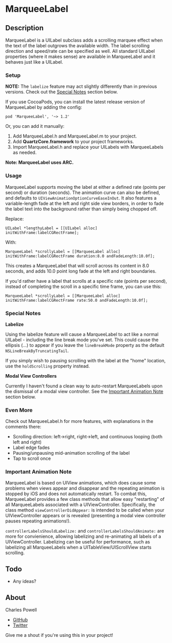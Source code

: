 MarqueeLabel
============

## Description
MarqueeLabel is a UILabel subclass adds a scrolling marquee effect when the text of the label outgrows the available width. The label scrolling direction and speed/rate can be specified as well. All standard UILabel properties (where it makes sense) are available in MarqueeLabel and it behaves just like a UILabel.

### Setup

**NOTE:** The `labelize` feature may act slightly differently than in previous versions. Check out the [Special Notes](#special-notes) section below.

If you use CocoaPods, you can install the latest release version of MarqueeLabel by adding the config:
```
pod 'MarqueeLabel', '~> 1.2'
```

Or, you can add it manually:

1. Add MarqueeLabel.h and MarqueeLabel.m to your project.
2. Add **QuartzCore.framework** to your project frameworks.
3. Import MarqueeLabel.h and replace your UILabels with MarqueeLabels as needed.

**Note: MarqueeLabel uses ARC.**


### Usage

MarqueeLabel supports moving the label at either a defined rate (points per second) or duration (seconds). The animation curve can also be defined, and defaults to `UIViewAnimationOptionCurveEaseInOut`. It also features a variable-length fade at the left and right side view borders, in order to fade the label text into the background rather than simply being chopped off.

Replace:

	UILabel *lengthyLabel = [[UILabel alloc] initWithFrame:labelCGRectFrame];
		
With:

	MarqueeLabel *scrollyLabel = [[MarqueeLabel alloc] initWithFrame:labelCGRectFrame duration:8.0 andFadeLength:10.0f];

This creates a MarqueeLabel that will scroll across its content in 8.0 seconds, and adds 10.0 point long fade at the left and right boundaries.

If you'd rather have a label that scrolls at a specific rate (points per second), instead of completing the scroll in a specific time frame, you can use this:

	MarqueeLabel *scrollyLabel = [[MarqueeLabel alloc] initWithFrame:labelCGRectFrame rate:50.0 andFadeLength:10.0f];
	
### Special Notes<a id="specialnotes"></a>

**Labelize**

Using the labelize feature will cause a MarqueeLabel to act like a normal UILabel - including the line break mode you've set. This could cause the ellipsis (...) to appear if you leave the `lineBreakMode` property as the default `NSLineBreakByTruncatingTail`.

If you simply wish to pausing scrolling with the label at the "home" location, use the `holdScrolling` property instead.

**Modal View Controllers**

Currently I haven't found a clean way to auto-restart MarqueeLabels upon the dismissal of a modal view controller. See the [Important Animation Note](#important-animation-note) section below.

### Even More
Check out MarqueeLabel.h for more features, with explanations in the comments there:
- Scrolling direction: left->right, right->left, and continuous looping (both left and right)
- Label edge fades
- Pausing/unpausing mid-animation scrolling of the label
- Tap to scroll once

### Important Animation Note<a id="importantanimationnote"></a>
MarqueeLabel is based on UIView animations, which does cause some problems when views appear and disappear and the repeating animation is stopped by iOS and does not automatically restart. To combat this, MarqueeLabel provides a few class methods that allow easy "restarting" of all MarqueeLabels associated with a UIViewController. Specifically, the class method `viewControllerDidAppear:` is intended to be called when your UIViewController appears or is revealed (presenting a modal view controller pauses repeating animations!). 

`controllerLabelsShouldLabelize:` and `controllerLabelsShouldAnimate:` are more for convienience, allowing labelizing and re-animating all labels of a UIViewController. Labelizing can be useful for performance, such as labelizing all MarqueeLabels when a UITableView/UIScrollView starts scrolling.

## Todo
- Any ideas?

## About

Charles Powell
- [GitHub](http://github.com/cbpowell)
- [Twitter](http://twitter.com/seventhcolumn)

Give me a shout if you're using this in your project!
